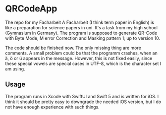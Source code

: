 # QRCodeApp
The repo for my Facharbeit
A Facharbeit (I think term paper in English) is like a preparation for science papers in uni.
It's a task from my high school (Gymnasium in Germany).
The program is supposed to generate QR-Code with Byte Mode, M error Correction and Masking pattern 1; up to version 10.

The code should be finished now. The only missing thing are more comments. A small problem could be that the programm crashes, when an ä, ö or ü appears in the message. However, this is not fixed easily, since these special vowels are special cases in UTF-8, which is the character set I am using. <br>


## Usage
The program runs in Xcode with SwiftUI and Swift 5 and is written for iOS. I think it should be pretty easy to downgrade the needed iOS version, but I do not have enough experience with such things.
